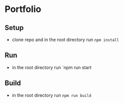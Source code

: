 # Portfolio

## Setup
- clone repo and in the root directory run `npm install`


## Run
- in the root directory run `npm run start

## Build
- in the root directory run `npm run build`
